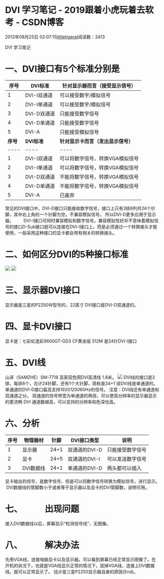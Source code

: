 # DVI 学习笔记 - 2019跟着小虎玩着去软考 - CSDN博客
2012年08月25日 02:07:15[littletigerat](https://me.csdn.net/littletigerat)阅读数：2413

DVI 学习笔记
# 一、DVI接口有5个标准分别是
|**序号**|**DVI标准**|**针对显示器而言（接受显示信号）**|
|----|----|----|
|1|DVI-I双通道|可以接受数字/模拟信号|
|2|DVI-I单通道|可以接受数字/模拟信号|
|3|DVI-D双通道|只能接受数字信号|
|4|DVI-D单通道|只能接受数字信号|
|5|DVI-A|只能接受模拟信号|
|**序号**|**DVI标准**|**针对显示卡而言（发出显示信号）**|**注意**|
|----|----|----|----|
|1|DVI-I双通道|可以将数字信号，转换VGA模拟信号|也可以不将数字信号转换|
|2|DVI-I单通道|可以将数字信号，转换VGA模拟信号|也可以不将数字信号转换|
|3|DVI-D双通道|不能将数字信号，转换VGA模拟信号|只能发送数字信号|
|4|DVI-D单通道|不能将数字信号，转换VGA模拟信号|只能发送数字信号|
|5|DVI-A|已废弃||
 常见的DVI接口中，DVI-D接口只能接收数字信号，接口上只有3排8列共24个针脚，其中右上角的一个针脚为空。不兼容模拟信号。
所以DVI-D更多应用于显示器。
　　DVI-I接口可同时兼容模拟和数字信号。兼容模拟性好并不意味着模拟信号的接口D-Sub接口就可以连接在DVI-I接口上，而是必须通过一个转换接头才能使用，一般采用这种接口的显卡都会带有相关的转换接头。
# 二、如何区分DVI的5种接口标准
![](https://img-my.csdn.net/uploads/201208/25/1345832336_4724.JPG)
![](https://img-my.csdn.net/uploads/201208/25/1345832325_6633.JPG)
# 三、显示器DVI接口
显示器是三星的P2250W型号的，22英寸
DVI接口是DVI-D双通道的。
# 四、显卡DVI接口
显卡是：七彩虹逸彩9600GT-GD3 CF黄金版 512M
是24针DVI-I接口
# 五、DVI线
山泽（SAMZHE）SM-7718 高密双色网DVI高清线 1.8米。
![](https://img-my.csdn.net/uploads/201208/25/1345832375_3653.JPG)
DVI线的接口是3排，每排8个，合计24针脚，还有1个大针脚，简称是24+1
该DVI线是单通道的。
单通道的DVI-D接口最高支持1920*1200*60Hz的信号。
注意：DVI线还有单通道和双通道之分。
双通道的信号带宽为单通道的两倍，可以使高分辨率的显示器显示的更流畅
DVI 通道数越高，可以支持的分辨率和色深也高。
# 六、分析
|**序号**|**物理器材**|**针脚**|**DVI接口类型**|**说明**|
|----|----|----|----|----|
|1|显示器|24+1|双通道的DVI-D|只能接受数字信号|
|2|显卡|24+5|双通道的DVI-I|可以发送数字信号|
|3|DVI数据线|24+1|单通道的DVI-D|两头都可以插入|
显卡输出的信号，是数字信号，但是可以将数字信号转换为模拟信号，进行显示。
 DVI数据线的管脚数小于或者等于显示器以及显卡的DVI管脚数，说明可用。
# 七、           出现问题
接入DVI数据线以后，屏幕显示“检测信号线”，无图像。
# 八、           解决办法
先用VGA线，连接电脑显卡以及显示器。可以看到屏幕已经正常显示图像了。在开机的状况下，也就是VGA线显示正常的情况下，拔掉VGA线，连接上DVI数据线。就可以正常显示了。
估计是三星P2250显示器自身的原因(End)。
